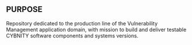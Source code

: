 ## PURPOSE
Repository dedicated to the production line of the Vulnerability Management application domain, with mission to build and deliver testable CYBNITY software components and systems versions.

